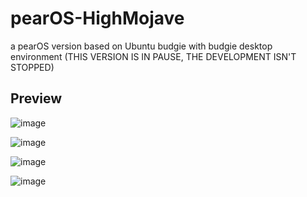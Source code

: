 # pearOS-HighMojave
a pearOS version based on Ubuntu budgie with budgie desktop environment
(THIS VERSION IS IN PAUSE, THE DEVELOPMENT ISN'T STOPPED)

## Preview

![image](https://user-images.githubusercontent.com/74509560/157092250-628334cb-151f-4cc3-b21a-cc1f506d8d7a.png)


![image](https://user-images.githubusercontent.com/74509560/157092356-edbf001a-a816-40d2-ad8b-9b8a753ee8ba.png)


![image](https://user-images.githubusercontent.com/74509560/157092455-e6118d7f-0138-413f-ac17-03c1841de88a.png)


![image](https://user-images.githubusercontent.com/74509560/157092557-e969fb34-5d68-4d7a-81c4-a30b7911c886.png)
